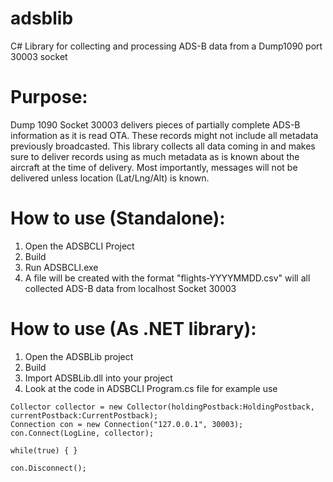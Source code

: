 # adsblib
C# Library for collecting and processing ADS-B data from a Dump1090 port 30003 socket

# Purpose:
Dump 1090 Socket 30003 delivers pieces of partially complete ADS-B information as it is read OTA. These records might not include all metadata previously broadcasted. This library collects all data coming in and makes sure to deliver records using as much metadata as is known about the aircraft at the time of delivery. Most importantly, messages will not be delivered unless location (Lat/Lng/Alt) is known.

# How to use (Standalone):
1. Open the ADSBCLI Project
2. Build
3. Run ADSBCLI.exe
4. A file will be created with the format "flights-YYYYMMDD.csv" will all collected ADS-B data from localhost Socket 30003

# How to use (As .NET library):
1. Open the ADSBLib project
2. Build
3. Import ADSBLib.dll into your project
4. Look at the code in ADSBCLI Program.cs file for example use

```
Collector collector = new Collector(holdingPostback:HoldingPostback, currentPostback:CurrentPostback);
Connection con = new Connection("127.0.0.1", 30003);
con.Connect(LogLine, collector);

while(true) { }

con.Disconnect();
```
